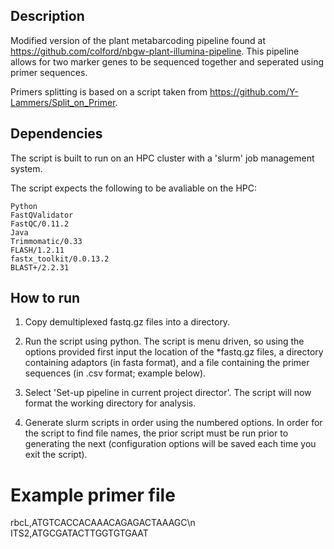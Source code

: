 ## Description

Modified version of the plant metabarcoding pipeline found at https://github.com/colford/nbgw-plant-illumina-pipeline. This pipeline allows for two marker genes to be sequenced together and seperated using primer sequences.

Primers splitting is based on a script taken from https://github.com/Y-Lammers/Split_on_Primer.

## Dependencies

The script is built to run on an HPC cluster with a 'slurm' job management system.

The script expects the following to be avaliable on the HPC:

    Python
    FastQValidator
    FastQC/0.11.2
    Java
    Trimmomatic/0.33
    FLASH/1.2.11
    fastx_toolkit/0.0.13.2
    BLAST+/2.2.31

## How to run

1. Copy demultiplexed fastq.gz files into a directory.

2. Run the script using python. The script is menu driven, so using the options provided first input the location of the \*fastq.gz files, a directory containing adaptors (in fasta format), and a file containing the primer sequences (in .csv format; example below). 

3. Select 'Set-up pipeline in current project director'. The script will now format the working directory for analysis.

4. Generate slurm scripts in order using the numbered options. In order for the script to find file names, the prior script must be run prior to generating the next (configuration options will be saved each time you exit the script). 

# Example primer file
rbcL,ATGTCACCACAAACAGAGACTAAAGC\n
ITS2,ATGCGATACTTGGTGTGAAT

